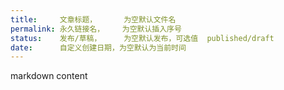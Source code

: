 ```yaml
---
title:     文章标题，      为空默认文件名
permalink: 永久链接名，    为空默认插入序号
status:    发布/草稿，     为空默认发布，可选值  published/draft 
date:      自定义创建日期，为空默认为当前时间
---
```


markdown content
